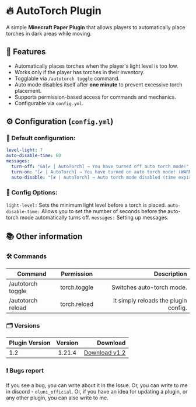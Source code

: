 # 🔥 AutoTorch Plugin

A simple **Minecraft Paper Plugin** that allows players to automatically place torches in dark areas while moving.

## 📜 Features
- Automatically places torches when the player's light level is too low.
- Works only if the player has torches in their inventory.
- Togglable via `/autotorch toggle` command.
- Auto mode disables itself after **one minute** to prevent excessive torch placement.
- Supports permission-based access for commands and mechanics.
- Configurable via `config.yml`.

## ⚙️ Configuration (`config.yml`)
### 🔹 Default configuration:
```yaml
level-light: 7
auto-disable-time: 60
messages:
  turn-off: "&a[✔ | AutoTorch] → You have turned off auto torch mode!"
  turn-on: "[✔ | AutoTorch] → You have turned on auto torch mode! (WARNING: It will turn off automatically after a minute.)"
  auto-disable: "[✘ | AutoTorch] → Auto torch mode disabled (time expired)."
```

### 🔹 Config Options:
`light-level:` Sets the minimum light level before a torch is placed.
`auto-disable-time:` Allows you to set the number of seconds before the auto-torch mode automatically turns off.
`messages:` Setting up messages.

## 📚 Other information
### 🛠 Commands
| Command | Permission | Description |
|----------------|:---------:|----------------:|
| /autotorch toggle | torch.toggle | Switches auto-torch mode. |
| /autotorch reload | torch.reload | It simply reloads the plugin config. |

### 🗂️ Versions

| Plugin Version | Version | Download |
|----------------|:---------:|----------------:|
| 1.2 | 1.21.4 | [Download v1.2](https://github.com/OluniOfficial/AutoTorch/releases/download/v1.2/AutoTorch-1.2.jar) |

### ❗ Bugs report

If you see a bug, you can write about it in the Issue. Or, you can write to me in discord - `oluni_official`. Or, if you have an idea for updating a plugin, or any other plugin, you can also write to me.
